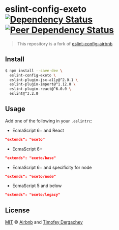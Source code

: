 # eslint-config-exeto [![Dependency Status][depstat-image]][depstat-url] [![Peer Dependency Status][peerdepstat-image]][peerdepstat-url]

> This repository is a fork of [eslint-config-airbnb](https://github.com/airbnb/javascript/tree/master/packages/eslint-config-airbnb)

## Install

```bash
$ npm install --save-dev \
  eslint-config-exeto \
  eslint-plugin-jsx-a11y@^2.0.1 \
  eslint-plugin-import@^1.12.0 \
  eslint-plugin-react@^6.0.0 \
  eslint@^3.2.0
```

## Usage

Add one of the following in your `.eslintrc`:

- EcmaScript 6+ and React

```json
"extends": "exeto"
```

- EcmaScript 6+

```json
"extends": "exeto/base"
```

- EcmaScript 6+ and specificity for node

```json
"extends": "exeto/node"
```

- EcmaScript 5 and below

```json
"extends": "exeto/legacy"
```

## License

[MIT](LICENSE.md) © [Airbnb](https://github.com/airbnb) and [Timofey Dergachev](https://exeto.me/en)

[depstat-url]: https://david-dm.org/exeto/eslint-config-exeto#info=Dependencies
[depstat-image]: https://img.shields.io/david/exeto/eslint-config-exeto.svg?style=flat-square
[peerdepstat-url]: https://david-dm.org/exeto/eslint-config-exeto?type=peer
[peerdepstat-image]: https://david-dm.org/exeto/eslint-config-exeto/peer-status.svg?style=flat-square
